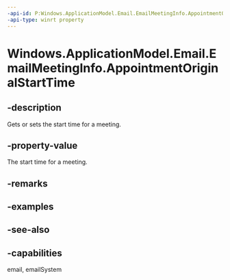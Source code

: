 ```yaml
---
-api-id: P:Windows.ApplicationModel.Email.EmailMeetingInfo.AppointmentOriginalStartTime
-api-type: winrt property
---
```


<!-- Property syntax
public Windows.Foundation.IReference<Windows.Foundation.DateTime> AppointmentOriginalStartTime { get;  set; }
-->

# Windows.ApplicationModel.Email.EmailMeetingInfo.AppointmentOriginalStartTime

## -description
Gets or sets the start time for a meeting.

## -property-value
The start time for a meeting.

## -remarks

## -examples

## -see-also

## -capabilities
email, emailSystem
